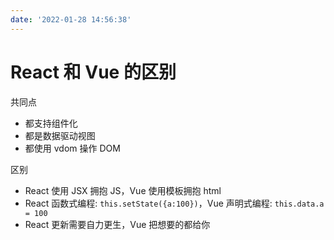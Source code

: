 ```yaml
---
date: '2022-01-28 14:56:38'
---
```


# React 和 Vue 的区别

共同点

- 都支持组件化
- 都是数据驱动视图
- 都使用 vdom 操作 DOM

区别

- React 使用 JSX 拥抱 JS，Vue 使用模板拥抱 html
- React 函数式编程: `this.setState({a:100})`，Vue 声明式编程: `this.data.a = 100`
- React 更新需要自力更生，Vue 把想要的都给你
